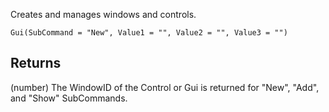 Creates and manages windows and controls.

`Gui(SubCommand = "New", Value1 = "", Value2 = "", Value3 = "")`

## Returns

(number) The WindowID of the Control or Gui is returned for "New", "Add", and "Show" SubCommands.
